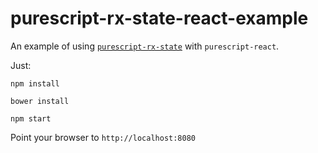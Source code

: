# purescript-rx-state-react-example

An example of using [`purescript-rx-state`](https://github.com/jasonzoladz/purescript-rx-state) with `purescript-react`.

Just:

`npm install`

`bower install`

`npm start`

Point your browser to `http://localhost:8080`
